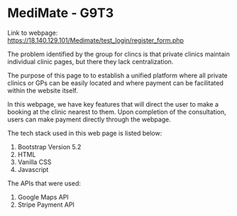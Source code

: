 # MediMate - G9T3
Link to webpage: https://18.140.129.101/Medimate/test_login/register_form.php

The problem identified by the group for clincs is that private clinics maintain individual clinic pages, but there they lack centralization.

The purpose of this page to to establish a unified platform where all private clinics or GPs can be easily located and where payment can be facilitated within the website itself.

In this webpage, we have key features that will direct the user to make a booking at the clinic nearest to them. Upon completion of the consultation, users can make payment directly through the webpage. 

The tech stack used in this web page is listed below:
1. Bootstrap Version 5.2
2. HTML
3. Vanilla CSS
4. Javascript

The APIs that were used:
1. Google Maps API
2. Stripe Payment API
